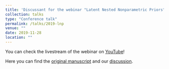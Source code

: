 ```yaml
---
title: 'Discussant for the webinar "Latent Nested Nonparametric Priors" by F. Camerlenghi'
collection: talks
type: "Conference talk"
permalink: /talks/2019-lnp
venue: ""
date: 2019-11-28
location: ""
---
```

You can check the livestream of the webinar on [YouTube](https://youtu.be/Ko-vHPx9HBk)!

Here you can find the [original manuscript](https://projecteuclid.org/euclid.ba/1561601089) and our [discussion]((https://mberaha.github.io/files/discussion_lnp.pdf)).
